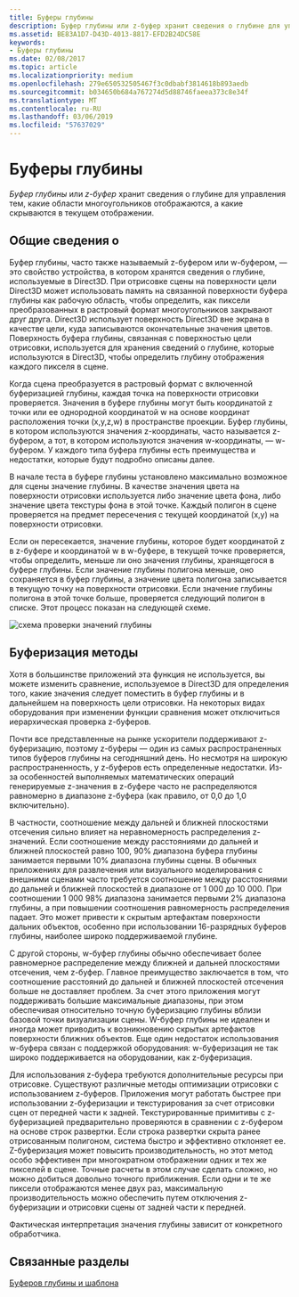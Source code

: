 ```yaml
---
title: Буферы глубины
description: Буфер глубины или z-буфер хранит сведения о глубине для управления тем, какие области многоугольников отображаются, а какие скрываются в текущем отображении.
ms.assetid: BE83A1D7-D43D-4013-8817-EFD2B24DC58E
keywords:
- Буферы глубины
ms.date: 02/08/2017
ms.topic: article
ms.localizationpriority: medium
ms.openlocfilehash: 279e650532505467f3c0dbabf3814618b893aedb
ms.sourcegitcommit: b034650b684a767274d5d88746faeea373c8e34f
ms.translationtype: MT
ms.contentlocale: ru-RU
ms.lasthandoff: 03/06/2019
ms.locfileid: "57637029"
---
```

# <a name="depth-buffers"></a>Буферы глубины


*Буфер глубины* или *z-буфер* хранит сведения о глубине для управления тем, какие области многоугольников отображаются, а какие скрываются в текущем отображении.

## <a name="span-idoverviewspanspan-idoverviewspanspan-idoverviewspanoverview"></a><span id="Overview"></span><span id="overview"></span><span id="OVERVIEW"></span>Общие сведения о


Буфер глубины, часто также называемый z-буфером или w-буфером, — это свойство устройства, в котором хранятся сведения о глубине, используемые в Direct3D. При отрисовке сцены на поверхности цели Direct3D может использовать память на связанной поверхности буфера глубины как рабочую область, чтобы определить, как пиксели преобразованных в растровый формат многоугольников закрывают друг друга. Direct3D использует поверхность Direct3D вне экрана в качестве цели, куда записываются окончательные значения цветов. Поверхность буфера глубины, связанная с поверхностью цели отрисовки, используется для хранения сведений о глубине, которые используются в Direct3D, чтобы определить глубину отображения каждого пикселя в сцене.

Когда сцена преобразуется в растровый формат с включенной буферизацией глубины, каждая точка на поверхности отрисовки проверяется. Значения в буфере глубины могут быть координатой z точки или ее однородной координатой w на основе координат расположения точки (x,y,z,w) в пространстве проекции. Буфер глубины, в котором используются значения z-координаты, часто называется z-буфером, а тот, в котором используются значения w-координаты, — w-буфером. У каждого типа буфера глубины есть преимущества и недостатки, которые будут подробно описаны далее.

В начале теста в буфере глубины установлено максимально возможное для сцены значение глубины. В качестве значения цвета на поверхности отрисовки используется либо значение цвета фона, либо значение цвета текстуры фона в этой точке. Каждый полигон в сцене проверяется на предмет пересечения с текущей координатой (x,y) на поверхности отрисовки.

Если он пересекается, значение глубины, которое будет координатой z в z-буфере и координатой w в w-буфере, в текущей точке проверяется, чтобы определить, меньше ли оно значения глубины, хранящегося в буфере глубины. Если значение глубины полигона меньше, оно сохраняется в буфер глубины, а значение цвета полигона записывается в текущую точку на поверхности отрисовки. Если значение глубины полигона в этой точке больше, проверяется следующий полигон в списке. Этот процесс показан на следующей схеме.

![схема проверки значений глубины](images/zbuffer.png)

## <a name="span-idbufferingtechniquesspanspan-idbufferingtechniquesspanspan-idbufferingtechniquesspanbuffering-techniques"></a><span id="Buffering_techniques"></span><span id="buffering_techniques"></span><span id="BUFFERING_TECHNIQUES"></span>Буферизация методы


Хотя в большинстве приложений эта функция не используется, вы можете изменить сравнение, используемое в Direct3D для определения того, какие значения следует поместить в буфер глубины и в дальнейшем на поверхность цели отрисовки. На некоторых видах оборудования при изменении функции сравнения может отключиться иерархическая проверка z-буферов.

Почти все представленные на рынке ускорители поддерживают z-буферизацию, поэтому z-буферы — один из самых распространенных типов буферов глубины на сегодняшний день. Но несмотря на широкую распространенность, у z-буферов есть определенные недостатки. Из-за особенностей выполняемых математических операций генерируемые z-значения в z-буфере часто не распределяются равномерно в диапазоне z-буфера (как правило, от 0,0 до 1,0 включительно).

В частности, соотношение между дальней и ближней плоскостями отсечения сильно влияет на неравномерность распределения z-значений. Если соотношение между расстояниями до дальней и ближней плоскостей равно 100, 90% диапазона буфера глубины занимается первыми 10% диапазона глубины сцены. В обычных приложениях для развлечения или визуального моделирования с внешними сценами часто требуется соотношение между расстояниями до дальней и ближней плоскостей в диапазоне от 1 000 до 10 000. При соотношении 1 000 98% диапазона занимается первыми 2% диапазона глубины, а при повышении соотношения равномерность распределения падает. Это может привести к скрытым артефактам поверхности дальних объектов, особенно при использовании 16-разрядных буферов глубины, наиболее широко поддерживаемой глубине.

С другой стороны, w-буфер глубины обычно обеспечивает более равномерное распределение между ближней и дальней плоскостями отсечения, чем z-буфер. Главное преимущество заключается в том, что соотношение расстояний до дальней и ближней плоскостей отсечения больше не доставляет проблем. За счет этого приложения могут поддерживать большие максимальные диапазоны, при этом обеспечивая относительно точную буферизацию глубины вблизи базовой точки визуализации сцены. W-буфер глубины не идеален и иногда может приводить к возникновению скрытых артефактов поверхности ближних объектов. Еще один недостаток использования w-буфера связан с поддержкой оборудования: w-буферизация не так широко поддерживается на оборудовании, как z-буферизация.

Для использования z-буфера требуются дополнительные ресурсы при отрисовке. Существуют различные методы оптимизации отрисовки с использованием z-буферов. Приложения могут работать быстрее при использовании z-буферизации и текстурирования за счет отрисовки сцен от передней части к задней. Текстурированные примитивы с z-буферизацией предварительно проверяются в сравнении с z-буфером на основе строк развертки. Если строка развертки скрыта ранее отрисованным полигоном, система быстро и эффективно отклоняет ее. Z-буферизация может повысить производительность, но этот метод особо эффективен при многократном отображении одних и тех же пикселей в сцене. Точные расчеты в этом случае сделать сложно, но можно добиться довольно точного приближения. Если одни и те же пиксели отображаются менее двух раз, максимальную производительность можно обеспечить путем отключения z-буферизации и отрисовки сцены от задней части к передней.

Фактическая интерпретация значения глубины зависит от конкретного обработчика.

## <a name="span-idrelated-topicsspanrelated-topics"></a><span id="related-topics"></span>Связанные разделы


[Буферов глубины и шаблона](depth-and-stencil-buffers.md)

 

 





